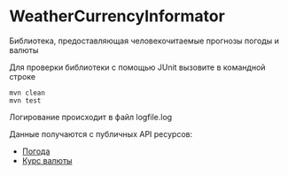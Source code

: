 # WeatherCurrencyInformator
Библиотека, предоставляющая человекочитаемые прогнозы погоды и валюты

Для проверки библиотеки с помощью JUnit вызовите в командной строке  

    mvn clean
    mvn test
    
Логирование происходит в файл logfile.log

Данные получаются с публичных API ресурсов:
- [Погода](https://www.weatherapi.com/)
- [Курс валюты](http://www.cbr.ru/scripts/XML_daily.asp)
